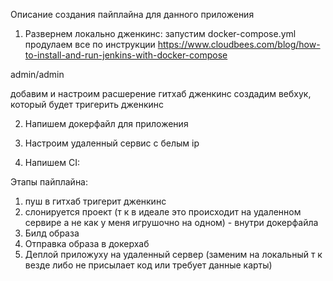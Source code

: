 Описание создания пайплайна для данного приложения

1) Развернем локально дженкинс:
запустим docker-compose.yml
продулаем все по инструкции
https://www.cloudbees.com/blog/how-to-install-and-run-jenkins-with-docker-compose

admin/admin

добавим и настроим расшерение гитхаб дженкинс
создадим вебхук, который будет тригерить дженкинс

2) Напишем докерфайл для приложения



3) Настроим удаленный сервис с белым ip



4) Напишем CI:

Этапы пайплайна:

1. пуш в гитхаб тригерит дженкинс
2. слонируется проект (т к в идеале это происходит на удаленном сервире а не как у меня игрушочно на одном) - внутри докерфайла
1. Билд образа
2. Отправка образа в докерхаб
3. Деплой приложуху на удаленный сервер (заменим на локальный т к везде либо не присылает код или требует данные карты)